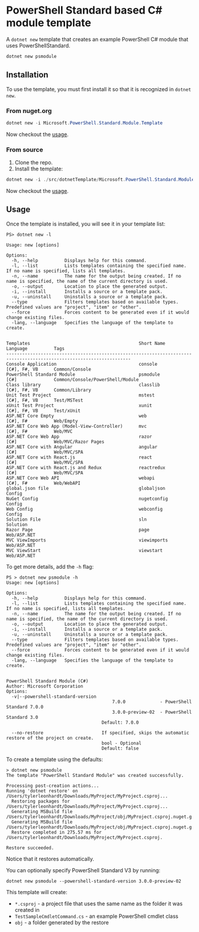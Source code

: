 # PowerShell Standard based C# module template

A `dotnet new` template that creates an example PowerShell C# module that uses PowerShellStandard.

```powershell
dotnet new psmodule
```

## Installation

To use the template, you must first install it so that it is recognized in `dotnet new`.

### From nuget.org

```powershell
dotnet new -i Microsoft.PowerShell.Standard.Module.Template
```

Now checkout the [usage](#usage).

### From source

1. Clone the repo.
2. Install the template:

```powershell
dotnet new -i ./src/dotnetTemplate/Microsoft.PowerShell.Standard.Module.Template/Microsoft.PowerShell.Standard.Module.Template
```

Now checkout the [usage](#usage).

## Usage

Once the template is installed, you will see it in your template list:

```text
PS> dotnet new -l

Usage: new [options]

Options:
  -h, --help          Displays help for this command.
  -l, --list          Lists templates containing the specified name. If no name is specified, lists all templates.
  -n, --name          The name for the output being created. If no name is specified, the name of the current directory is used.
  -o, --output        Location to place the generated output.
  -i, --install       Installs a source or a template pack.
  -u, --uninstall     Uninstalls a source or a template pack.
  --type              Filters templates based on available types. Predefined values are "project", "item" or "other".
  --force             Forces content to be generated even if it would change existing files.
  -lang, --language   Specifies the language of the template to create.


Templates                                         Short Name       Language          Tags
---------------------------------------------------------------------------------------------------------------------
Console Application                               console          [C#], F#, VB      Common/Console
PowerShell Standard Module                        psmodule         [C#]              Common/Console/PowerShell/Module
Class library                                     classlib         [C#], F#, VB      Common/Library
Unit Test Project                                 mstest           [C#], F#, VB      Test/MSTest
xUnit Test Project                                xunit            [C#], F#, VB      Test/xUnit
ASP.NET Core Empty                                web              [C#], F#          Web/Empty
ASP.NET Core Web App (Model-View-Controller)      mvc              [C#], F#          Web/MVC
ASP.NET Core Web App                              razor            [C#]              Web/MVC/Razor Pages
ASP.NET Core with Angular                         angular          [C#]              Web/MVC/SPA
ASP.NET Core with React.js                        react            [C#]              Web/MVC/SPA
ASP.NET Core with React.js and Redux              reactredux       [C#]              Web/MVC/SPA
ASP.NET Core Web API                              webapi           [C#], F#          Web/WebAPI
global.json file                                  globaljson                         Config
NuGet Config                                      nugetconfig                        Config
Web Config                                        webconfig                          Config
Solution File                                     sln                                Solution
Razor Page                                        page                               Web/ASP.NET
MVC ViewImports                                   viewimports                        Web/ASP.NET
MVC ViewStart                                     viewstart                          Web/ASP.NET
```

To get more details, add the `-h` flag:

```text
PS > dotnet new psmodule -h
Usage: new [options]

Options:
  -h, --help          Displays help for this command.
  -l, --list          Lists templates containing the specified name. If no name is specified, lists all templates.
  -n, --name          The name for the output being created. If no name is specified, the name of the current directory is used.
  -o, --output        Location to place the generated output.
  -i, --install       Installs a source or a template pack.
  -u, --uninstall     Uninstalls a source or a template pack.
  --type              Filters templates based on available types. Predefined values are "project", "item" or "other".
  --force             Forces content to be generated even if it would change existing files.
  -lang, --language   Specifies the language of the template to create.


PowerShell Standard Module (C#)
Author: Microsoft Corporation
Options:
  -v|--powershell-standard-version
                                        7.0.0             - PowerShell Standard 7.0.0
                                        3.0.0-preview-02  - PowerShell Standard 3.0
                                    Default: 7.0.0

  --no-restore                      If specified, skips the automatic restore of the project on create.
                                    bool - Optional
                                    Default: false
```

To create a template using the defaults:

```text
> dotnet new psmodule
The template "PowerShell Standard Module" was created successfully.

Processing post-creation actions...
Running 'dotnet restore' on /Users/tylerleonhardt/Downloads/MyProject/MyProject.csproj...
  Restoring packages for /Users/tylerleonhardt/Downloads/MyProject/MyProject.csproj...
  Generating MSBuild file /Users/tylerleonhardt/Downloads/MyProject/obj/MyProject.csproj.nuget.g.props.
  Generating MSBuild file /Users/tylerleonhardt/Downloads/MyProject/obj/MyProject.csproj.nuget.g.targets.
  Restore completed in 275.57 ms for /Users/tylerleonhardt/Downloads/MyProject/MyProject.csproj.

Restore succeeded.
```

Notice that it restores automatically.

You can optionally specify PowerShell Standard V3 by running:

```text
dotnet new psmodule --powershell-standard-version 3.0.0-preview-02
```

This template will create:

* `*.csproj` - a project file that uses the same name as the folder it was created in
* `TestSampleCmdletCommand.cs` - an example PowerShell cmdlet class
* `obj` - a folder generated by the restore
